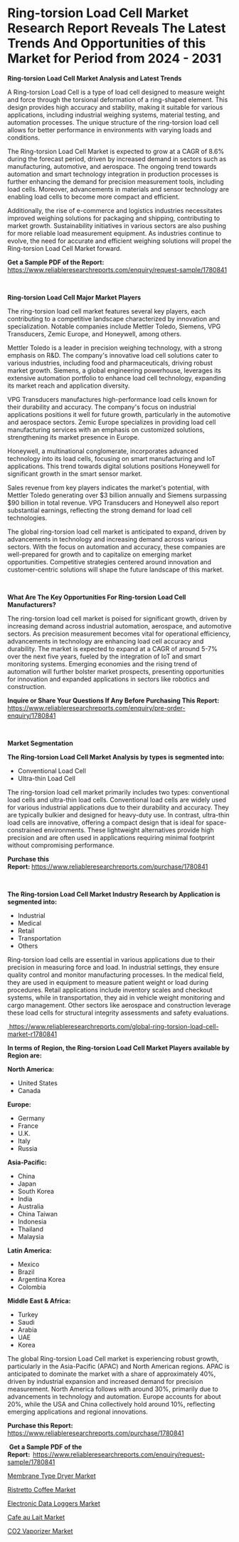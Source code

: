 <p><h1>Ring-torsion Load Cell Market Research Report Reveals The Latest Trends And Opportunities of this Market for Period from 2024 - 2031</h1></p><p><strong>Ring-torsion Load Cell Market Analysis and Latest Trends</strong></p>
<p><p>A Ring-torsion Load Cell is a type of load cell designed to measure weight and force through the torsional deformation of a ring-shaped element. This design provides high accuracy and stability, making it suitable for various applications, including industrial weighing systems, material testing, and automation processes. The unique structure of the ring-torsion load cell allows for better performance in environments with varying loads and conditions.</p><p>The Ring-torsion Load Cell Market is expected to grow at a CAGR of 8.6% during the forecast period, driven by increased demand in sectors such as manufacturing, automotive, and aerospace. The ongoing trend towards automation and smart technology integration in production processes is further enhancing the demand for precision measurement tools, including load cells. Moreover, advancements in materials and sensor technology are enabling load cells to become more compact and efficient.</p><p>Additionally, the rise of e-commerce and logistics industries necessitates improved weighing solutions for packaging and shipping, contributing to market growth. Sustainability initiatives in various sectors are also pushing for more reliable load measurement equipment. As industries continue to evolve, the need for accurate and efficient weighing solutions will propel the Ring-torsion Load Cell Market forward.</p></p>
<p><strong>Get a Sample PDF of the Report:&nbsp;</strong> <a href="https://www.reliableresearchreports.com/enquiry/request-sample/1780841?utm_campaign=11&utm_medium=2&utm_source=Github&utm_content=ia&utm_term=09102024&utm_id=ring-torsion-load-cell">https://www.reliableresearchreports.com/enquiry/request-sample/1780841</a></p>
<p>&nbsp;</p>
<p><strong>Ring-torsion Load Cell Major Market Players</strong></p>
<p><p>The ring-torsion load cell market features several key players, each contributing to a competitive landscape characterized by innovation and specialization. Notable companies include Mettler Toledo, Siemens, VPG Transducers, Zemic Europe, and Honeywell, among others.</p><p>Mettler Toledo is a leader in precision weighing technology, with a strong emphasis on R&D. The company's innovative load cell solutions cater to various industries, including food and pharmaceuticals, driving robust market growth. Siemens, a global engineering powerhouse, leverages its extensive automation portfolio to enhance load cell technology, expanding its market reach and application diversity.</p><p>VPG Transducers manufactures high-performance load cells known for their durability and accuracy. The company's focus on industrial applications positions it well for future growth, particularly in the automotive and aerospace sectors. Zemic Europe specializes in providing load cell manufacturing services with an emphasis on customized solutions, strengthening its market presence in Europe.</p><p>Honeywell, a multinational conglomerate, incorporates advanced technology into its load cells, focusing on smart manufacturing and IoT applications. This trend towards digital solutions positions Honeywell for significant growth in the smart sensor market.</p><p>Sales revenue from key players indicates the market's potential, with Mettler Toledo generating over $3 billion annually and Siemens surpassing $90 billion in total revenue. VPG Transducers and Honeywell also report substantial earnings, reflecting the strong demand for load cell technologies.</p><p>The global ring-torsion load cell market is anticipated to expand, driven by advancements in technology and increasing demand across various sectors. With the focus on automation and accuracy, these companies are well-prepared for growth and to capitalize on emerging market opportunities. Competitive strategies centered around innovation and customer-centric solutions will shape the future landscape of this market.</p></p>
<p>&nbsp;</p>
<p><strong>What Are The Key Opportunities For Ring-torsion Load Cell Manufacturers?</strong></p>
<p><p>The ring-torsion load cell market is poised for significant growth, driven by increasing demand across industrial automation, aerospace, and automotive sectors. As precision measurement becomes vital for operational efficiency, advancements in technology are enhancing load cell accuracy and durability. The market is expected to expand at a CAGR of around 5-7% over the next five years, fueled by the integration of IoT and smart monitoring systems. Emerging economies and the rising trend of automation will further bolster market prospects, presenting opportunities for innovation and expanded applications in sectors like robotics and construction.</p></p>
<p><strong>Inquire or Share Your Questions If Any Before Purchasing This Report:</strong> <a href="https://www.reliableresearchreports.com/enquiry/pre-order-enquiry/1780841?utm_campaign=11&utm_medium=2&utm_source=Github&utm_content=ia&utm_term=09102024&utm_id=ring-torsion-load-cell">https://www.reliableresearchreports.com/enquiry/pre-order-enquiry/1780841</a></p>
<p>&nbsp;</p>
<p><strong>Market Segmentation</strong></p>
<p><strong>The Ring-torsion Load Cell Market Analysis by types is segmented into:</strong></p>
<p><ul><li>Conventional Load Cell</li><li>Ultra-thin Load Cell</li></ul></p>
<p><p>The ring-torsion load cell market primarily includes two types: conventional load cells and ultra-thin load cells. Conventional load cells are widely used for various industrial applications due to their durability and accuracy. They are typically bulkier and designed for heavy-duty use. In contrast, ultra-thin load cells are innovative, offering a compact design that is ideal for space-constrained environments. These lightweight alternatives provide high precision and are often used in applications requiring minimal footprint without compromising performance.</p></p>
<p><strong>Purchase this Report:&nbsp;</strong><a href="https://www.reliableresearchreports.com/purchase/1780841?utm_campaign=11&utm_medium=2&utm_source=Github&utm_content=ia&utm_term=09102024&utm_id=ring-torsion-load-cell">https://www.reliableresearchreports.com/purchase/1780841</a></p>
<p>&nbsp;</p>
<p><strong>The Ring-torsion Load Cell Market Industry Research by Application is segmented into:</strong></p>
<p><ul><li>Industrial</li><li>Medical</li><li>Retail</li><li>Transportation</li><li>Others</li></ul></p>
<p><p>Ring-torsion load cells are essential in various applications due to their precision in measuring force and load. In industrial settings, they ensure quality control and monitor manufacturing processes. In the medical field, they are used in equipment to measure patient weight or load during procedures. Retail applications include inventory scales and checkout systems, while in transportation, they aid in vehicle weight monitoring and cargo management. Other sectors like aerospace and construction leverage these load cells for structural integrity assessments and safety evaluations.</p></p>
<p><a href="https://www.reliableresearchreports.com/global-ring-torsion-load-cell-market-r1780841?utm_campaign=11&utm_medium=2&utm_source=Github&utm_content=ia&utm_term=09102024&utm_id=ring-torsion-load-cell">&nbsp;https://www.reliableresearchreports.com/global-ring-torsion-load-cell-market-r1780841</a></p>
<p><strong>In terms of Region, the Ring-torsion Load Cell Market Players available by Region are:</strong></p>
<p>
    <p> <strong> North America: </strong>
        <ul>
            <li>United States</li>
            <li>Canada</li>
        </ul>
        </p> 
    <p> <strong> Europe: </strong>
        <ul>
            <li>Germany</li>
            <li>France</li>
            <li>U.K.</li>
            <li>Italy</li>
            <li>Russia</li>
        </ul>
        </p> 
    <p> <strong> Asia-Pacific: </strong>
        <ul>
            <li>China</li>
            <li>Japan</li>
            <li>South Korea</li>
            <li>India</li>
            <li>Australia</li>
            <li>China Taiwan</li>
            <li>Indonesia</li>
            <li>Thailand</li>
            <li>Malaysia</li>
        </ul>
        </p> 
    <p> <strong> Latin America: </strong>
        <ul>
            <li>Mexico</li>
            <li>Brazil</li>
            <li>Argentina Korea</li>
            <li>Colombia</li>
        </ul>
        </p> 
    <p> <strong> Middle East & Africa: </strong>
        <ul>
            <li>Turkey</li>
            <li>Saudi</li>
            <li>Arabia</li>
            <li>UAE</li>
            <li>Korea</li>
        </ul>
    </p>
    </p>
<p><p>The global Ring-torsion Load Cell market is experiencing robust growth, particularly in the Asia-Pacific (APAC) and North American regions. APAC is anticipated to dominate the market with a share of approximately 40%, driven by industrial expansion and increased demand for precision measurement. North America follows with around 30%, primarily due to advancements in technology and automation. Europe accounts for about 20%, while the USA and China collectively hold around 10%, reflecting emerging applications and regional innovations.</p></p>
<p><strong>Purchase this Report: </strong><a href="https://www.reliableresearchreports.com/purchase/1780841?utm_campaign=11&utm_medium=2&utm_source=Github&utm_content=ia&utm_term=09102024&utm_id=ring-torsion-load-cell">https://www.reliableresearchreports.com/purchase/1780841</a></p>
<p>&nbsp;<strong>Get a Sample PDF of the Report:&nbsp;&nbsp;</strong><a href="https://www.reliableresearchreports.com/enquiry/request-sample/1780841?utm_campaign=11&utm_medium=2&utm_source=Github&utm_content=ia&utm_term=09102024&utm_id=ring-torsion-load-cell">https://www.reliableresearchreports.com/enquiry/request-sample/1780841</a></p>
<p><strong></strong></p>
<p><p><a href="https://github.com/lawriesievelwij/Market-Research-Report-List-1/blob/main/membrane-type-dryer-market.md?utm_campaign=11&utm_medium=2&utm_source=Github&utm_content=ia&utm_term=09102024&utm_id=ring-torsion-load-cell">Membrane Type Dryer Market</a></p><p><a href="https://issuu.com/reportprime-2/docs/ristretto-coffee-market-size-2030.p_f90e19cbbca335?utm_campaign=11&utm_medium=2&utm_source=Github&utm_content=ia&utm_term=09102024&utm_id=ring-torsion-load-cell">Ristretto Coffee Market</a></p><p><a href="https://www.linkedin.com/pulse/electronic-data-loggers-market-size-share-trends-analysis-untsf?utm_campaign=11&utm_medium=2&utm_source=Github&utm_content=ia&utm_term=09102024&utm_id=ring-torsion-load-cell">Electronic Data Loggers Market</a></p><p><a href="https://issuu.com/reportprime-2/docs/cafe-au-lait-market-size-2030.pptx_d92525c70da6e2?utm_campaign=11&utm_medium=2&utm_source=Github&utm_content=ia&utm_term=09102024&utm_id=ring-torsion-load-cell">Cafe au Lait Market</a></p><p><a href="https://github.com/mozsorpen/Market-Research-Report-List-1/blob/main/co2-vaporizer-market.md?utm_campaign=11&utm_medium=2&utm_source=Github&utm_content=ia&utm_term=09102024&utm_id=ring-torsion-load-cell">CO2 Vaporizer Market</a></p></p>